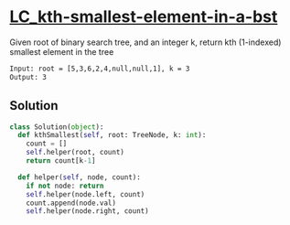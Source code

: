 # [LC_kth-smallest-element-in-a-bst](https://leetcode.com/problems/kth-smallest-element-in-a-bst)

Given root of binary search tree, and an integer k, return kth (1-indexed) smallest element in the tree

```txt
Input: root = [5,3,6,2,4,null,null,1], k = 3
Output: 3
```

## Solution

```py
class Solution(object):
  def kthSmallest(self, root: TreeNode, k: int):
    count = []
    self.helper(root, count)
    return count[k-1]

  def helper(self, node, count):
    if not node: return
    self.helper(node.left, count)
    count.append(node.val)
    self.helper(node.right, count)
```
